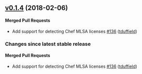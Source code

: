 <!-- usage documentation: http://expeditor-docs.es.chef.io/configuration/changelog/ -->

<!-- latest_release 0.1.4 -->
## [v0.1.4](https://github.com/chef/license_scout/tree/v0.1.4) (2018-02-06)

#### Merged Pull Requests
- Add support for detecting Chef MLSA licenses [#136](https://github.com/chef/license_scout/pull/136) ([tduffield](https://github.com/tduffield))
<!-- latest_release -->

<!-- release_rollup -->
### Changes since latest stable release

#### Merged Pull Requests
- Add support for detecting Chef MLSA licenses [#136](https://github.com/chef/license_scout/pull/136) ([tduffield](https://github.com/tduffield)) <!-- 0.1.4 -->
<!-- release_rollup -->

<!-- latest_stable_release -->
<!-- latest_stable_release -->
